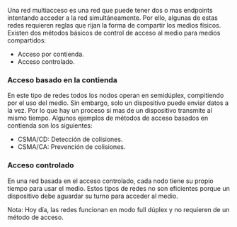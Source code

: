 Una red multiacceso es una red que puede tener dos o mas endpoints intentando acceder a la red simultáneamente.
Por ello, algunas de estas redes requieren reglas que rijan la forma de compartir los medios físicos.
Existen dos métodos básicos de control de acceso al medio para medios compartidos:
- Acceso por contienda.
- Acceso controlado.

### Acceso basado en la contienda
En este tipo de redes todos los nodos operan en semidúplex, compitiendo por el uso del medio. Sin embargo, solo un dispositivo puede enviar datos a la vez. Por lo que hay un proceso si mas de un dispositivo transmite al mismo tiempo. Algunos ejemplos de métodos de acceso basados en contienda son los siguientes:
- CSMA/CD: Detección de colisiones.
- CSMA/CA: Prevención de colisiones.

### Acceso controlado
En una red basada en el acceso controlado, cada nodo tiene su propio tiempo para usar el medio. Estos tipos de redes no son eficientes porque un dispositivo debe aguardar su turno para acceder al medio.


Nota: Hoy día, las redes funcionan en modo full dúplex y no requieren de un método de acceso.